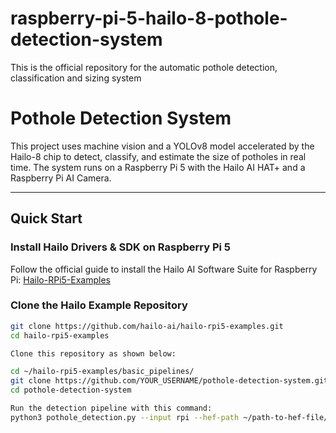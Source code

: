 # raspberry-pi-5-hailo-8-pothole-detection-system
This is the official repository for the automatic pothole detection, classification and sizing system

# Pothole Detection System

This project uses machine vision and a YOLOv8 model accelerated by the Hailo-8 chip to detect, classify, and estimate the size of potholes in real time. The system runs on a Raspberry Pi 5 with the Hailo AI HAT+ and a Raspberry Pi AI Camera.

---

## Quick Start

### Install Hailo Drivers & SDK on Raspberry Pi 5
Follow the official guide to install the Hailo AI Software Suite for Raspberry Pi:
[Hailo-RPi5-Examples](https://github.com/hailo-ai/hailo-rpi5-examples)

### Clone the Hailo Example Repository
```bash
git clone https://github.com/hailo-ai/hailo-rpi5-examples.git
cd hailo-rpi5-examples

Clone this repository as shown below:

cd ~/hailo-rpi5-examples/basic_pipelines/
git clone https://github.com/YOUR_USERNAME/pothole-detection-system.git
cd pothole-detection-system

Run the detection pipeline with this command:
python3 pothole_detection.py --input rpi --hef-path ~/path-to-hef-file/Pothole-YOLOv8.hef

